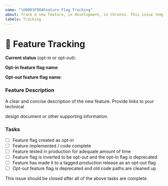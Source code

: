 ```yaml
---
name: "\U0001F984Feature Flag Tracking"
about: Track a new feature, in development, in Chronos. This issue template should only be used by developers or contributors!
labels: Tracking
---
```

<!--💎💎💎💎💎💎💎💎💎💎💎💎💎💎💎💎💎💎💎💎💎💎💎💎💎💎💎💎

Hellooo! 😄 

Thanks for taking the time to file a tracking issue for your new feature. These issues really help
us track progress of features as they work their way through development. Be sure to review 
shared/featureconfig/README.md for the latest documentation around feature flags.

💎💎💎💎💎💎💎💎💎💎💎💎💎💎💎💎💎💎💎💎💎💎💎💎💎💎💎💎💎💎💎-->

# 🦄 Feature Tracking

**Current status** (opt-in or opt-out): 

**Opt-in feature flag name**:

**Opt-out feature flag name**: 

### Feature Description

<!-- ✍️--> A clear and concise description of the new feature. Provide links to your technical
design document or other supporting information.

### Tasks

- [ ] Feature flag created as opt-in
- [ ] Feature implemented / code complete
- [ ] Feature tested in production for adequate amount of time
- [ ] Feature flag is inverted to be opt-out and the opt-in flag is deprecated
- [ ] Feature has made it to a tagged production release as an opt-out flag
- [ ] Opt-out feature flag is deprecated and old code paths are cleaned up

This issue should be closed after all of the above tasks are complete.
